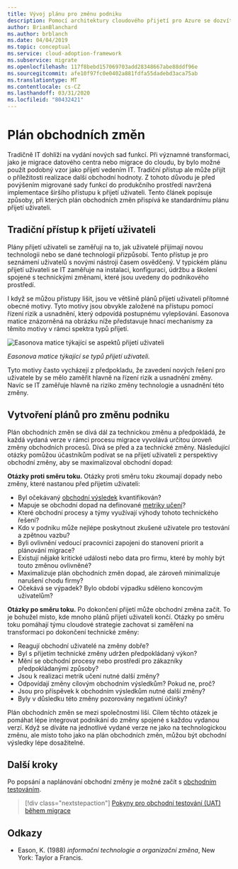 ```yaml
---
title: Vývoj plánu pro změnu podniku
description: Pomocí architektury cloudového přijetí pro Azure se dozvíte, jak vám plán pro obchodní změnu může pomáhat s implementací širšího plánu přijetí uživateli.
author: BrianBlanchard
ms.author: brblanch
ms.date: 04/04/2019
ms.topic: conceptual
ms.service: cloud-adoption-framework
ms.subservice: migrate
ms.openlocfilehash: 117f8bebd157069703add28348667abe88ddf96e
ms.sourcegitcommit: afe10f97fc0e0402a881fdfa55dadebd3aca75ab
ms.translationtype: MT
ms.contentlocale: cs-CZ
ms.lasthandoff: 03/31/2020
ms.locfileid: "80432421"
---
```

# <a name="business-change-plan"></a>Plán obchodních změn

Tradičně IT dohlíží na vydání nových sad funkcí. Při významné transformaci, jako je migrace datového centra nebo migrace do cloudu, by bylo možné použít podobný vzor jako přijetí vedením IT. Tradiční přístup ale může přijít o příležitosti realizace další obchodní hodnoty. Z tohoto důvodu je před povýšením migrované sady funkcí do produkčního prostředí navržená implementace širšího přístupu k přijetí uživateli. Tento článek popisuje způsoby, při kterých plán obchodních změn přispívá ke standardnímu plánu přijetí uživateli.

## <a name="traditional-user-adoption-approach"></a>Tradiční přístup k přijetí uživateli

Plány přijetí uživateli se zaměřují na to, jak uživatelé přijímají novou technologii nebo se dané technologií přizpůsobí. Tento přístup je pro seznámení uživatelů s novými nástroji časem osvědčený. V typickém plánu přijetí uživateli se IT zaměřuje na instalaci, konfiguraci, údržbu a školení spojené s technickými změnami, které jsou uvedeny do podnikového prostředí.

I když se můžou přístupy lišit, jsou ve většině plánů přijetí uživateli přítomné obecné motivy. Tyto motivy jsou obvykle založené na přístupu pomocí řízení rizik a usnadnění, který odpovídá postupnému vylepšování. Easonova matice znázorněná na obrázku níže představuje hnací mechanismy za těmito motivy v rámci spektra typů přijetí.

![Easonova matice týkající se aspektů přijetí uživateli](../../../_images/migrate/eason-matrix.jpg)

*Easonova matice týkající se typů přijetí uživateli.*

Tyto motivy často vycházejí z předpokladu, že zavedení nových řešení pro uživatele by se mělo zaměřit hlavně na řízení rizik a usnadnění změny. Navíc se IT zaměřuje hlavně na riziko změny technologie a usnadnění této změny.

## <a name="create-business-change-plans"></a>Vytvoření plánů pro změnu podniku

Plán obchodních změn se dívá dál za technickou změnu a předpokládá, že každá vydaná verze v rámci procesu migrace vyvolává určitou úroveň změny obchodních procesů. Dívá se před a za technické změny. Následující otázky pomůžou účastníkům podívat se na přijetí uživateli z perspektivy obchodní změny, aby se maximalizoval obchodní dopad:

**Otázky proti směru toku.** Otázky proti směru toku zkoumají dopady nebo změny, které nastanou před přijetím uživateli:

- Byl očekávaný [obchodní výsledek](../../../strategy/business-outcomes/index.md) kvantifikován?
- Mapuje se obchodní dopad na definované [metriky učení](../../../strategy/learning-metrics.md)?
- Které obchodní procesy a týmy využívají výhody tohoto technického řešení?
- Kdo v podniku může nejlépe poskytnout zkušené uživatele pro testování a zpětnou vazbu?
- Byli ovlivnění vedoucí pracovníci zapojeni do stanovení priorit a plánování migrace?
- Existují nějaké kritické události nebo data pro firmu, které by mohly být touto změnou ovlivněné?
- Maximalizuje plán obchodních změn dopad, ale zároveň minimalizuje narušení chodu firmy?
- Očekává se výpadek? Bylo období výpadku sděleno koncovým uživatelům?

**Otázky po směru toku.** Po dokončení přijetí může obchodní změna začít. To je bohužel místo, kde mnoho plánů přijetí uživateli končí. Otázky po směru toku pomáhají týmu cloudové strategie zachovat si zaměření na transformaci po dokončení technické změny:

- Reagují obchodní uživatelé na změny dobře?
- Byl s přijetím technické změny udržen předpokládaný výkon?
- Mění se obchodní procesy nebo prostředí pro zákazníky předpokládanými způsoby?
- Jsou k realizaci metrik učení nutné další změny?
- Odpovídají změny cílovým obchodním výsledkům? Pokud ne, proč?
- Jsou pro příspěvek k obchodním výsledkům nutné další změny?
- Byly v důsledku této změny pozorovány negativní účinky?

Plán obchodních změn se mezi společnostmi liší. Cílem těchto otázek je pomáhat lépe integrovat podnikání do změny spojené s každou vydanou verzí. Když se díváte na jednotlivé vydané verze ne jako na technologickou změnu, ale místo toho jako na plán obchodních změn, můžou být obchodní výsledky lépe dosažitelné.

## <a name="next-steps"></a>Další kroky

Po popsání a naplánování obchodní změny je možné začít s [obchodním testováním](./business-test.md).

> [!div class="nextstepaction"]
> [Pokyny pro obchodní testování (UAT) během migrace](./business-test.md)

## <a name="references"></a>Odkazy

<!-- cSpell:ignore Eason -->

- Eason, K. (1988) _informační technologie a organizační změna_, New York: Taylor a Francis.
